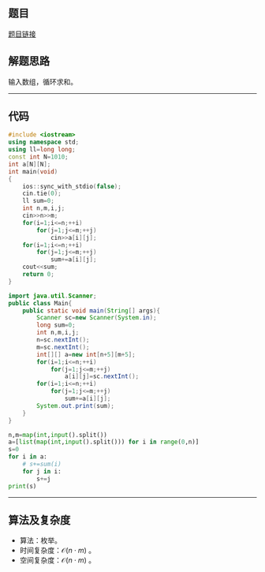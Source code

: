 ## 题目
[题目链接](https://www.nowcoder.com/practice/4df606b6c3764d9c969f8759c8a4807b?tpId=372&tqId=10979369&sourceUrl=/exam/oj&channenl=wgithub&fromPut=wgithub)

## 解题思路
输入数组，循环求和。

---

## 代码

``` cpp []
#include <iostream>
using namespace std;
using ll=long long;
const int N=1010;
int a[N][N];
int main(void)
{
	ios::sync_with_stdio(false);
	cin.tie(0);
	ll sum=0;
	int n,m,i,j;
	cin>>n>>m;
	for(i=1;i<=n;++i)
		for(j=1;j<=m;++j)
			cin>>a[i][j];
	for(i=1;i<=n;++i)
		for(j=1;j<=m;++j)
			sum+=a[i][j];
	cout<<sum;
	return 0;
}
```
``` java []
import java.util.Scanner;
public class Main{
    public static void main(String[] args){
        Scanner sc=new Scanner(System.in);
        long sum=0;
        int n,m,i,j;
        n=sc.nextInt();
        m=sc.nextInt();
        int[][] a=new int[n+5][m+5];
        for(i=1;i<=n;++i)
            for(j=1;j<=m;++j)
                a[i][j]=sc.nextInt();
        for(i=1;i<=n;++i)
            for(j=1;j<=m;++j)
                sum+=a[i][j];
        System.out.print(sum);
    }
}
```
``` python []
n,m=map(int,input().split())
a=[list(map(int,input().split())) for i in range(0,n)]
s=0
for i in a:
    # s+=sum(i)
    for j in i:
        s+=j
print(s)
```

---

## 算法及复杂度
- 算法：枚举。  
- 时间复杂度：$\mathcal{O}(n \cdot m)$ 。  
- 空间复杂度：$\mathcal{O}(n \cdot m)$ 。